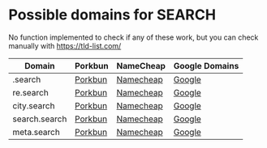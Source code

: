 # Possible domains for SEARCH

No function implemented to check if any of these work, but you can check manually with https://tld-list.com/

| Domain | Porkbun | NameCheap | Google Domains |
|---|---|---|---|
| .search | [Porkbun](https://porkbun.com/checkout/search?prb=e814663da1&tlds=&idnLanguage=&search=search&q=.search) | [Namecheap](https://www.namecheap.com/domains/registration/results/?domain=.search) | [Google](https://domains.google.com/registrar/search?searchTerm=.search) |
| re.search | [Porkbun](https://porkbun.com/checkout/search?prb=e814663da1&tlds=&idnLanguage=&search=search&q=re.search) | [Namecheap](https://www.namecheap.com/domains/registration/results/?domain=re.search) | [Google](https://domains.google.com/registrar/search?searchTerm=re.search) |
| city.search | [Porkbun](https://porkbun.com/checkout/search?prb=e814663da1&tlds=&idnLanguage=&search=search&q=city.search) | [Namecheap](https://www.namecheap.com/domains/registration/results/?domain=city.search) | [Google](https://domains.google.com/registrar/search?searchTerm=city.search) |
| search.search | [Porkbun](https://porkbun.com/checkout/search?prb=e814663da1&tlds=&idnLanguage=&search=search&q=search.search) | [Namecheap](https://www.namecheap.com/domains/registration/results/?domain=search.search) | [Google](https://domains.google.com/registrar/search?searchTerm=search.search) |
| meta.search | [Porkbun](https://porkbun.com/checkout/search?prb=e814663da1&tlds=&idnLanguage=&search=search&q=meta.search) | [Namecheap](https://www.namecheap.com/domains/registration/results/?domain=meta.search) | [Google](https://domains.google.com/registrar/search?searchTerm=meta.search) |
